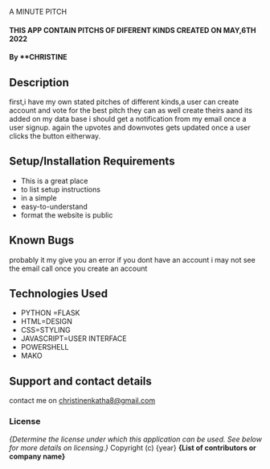 A MINUTE PITCH
#### THIS APP CONTAIN PITCHS OF DIFERENT KINDS CREATED ON MAY,6TH 2022
#### By **CHRISTINE
         
## Description
first,i have my own stated pitches of different kinds,a user can create account and vote for the best pitch they can as well create theirs aand its added on my data base i should get a notification from my email once a user signup.
again the upvotes and downvotes gets updated once a user clicks the button eitherway.




## Setup/Installation Requirements
* This is a great place
* to list setup instructions
* in a simple
* easy-to-understand
* format
 the website is public
## Known Bugs
probably it my give you an error if you dont have an account
i may not see the email call once you create an account
## Technologies Used
* PYTHON =FLASK
* HTML=DESIGN
* CSS=STYLING
* JAVASCRIPT=USER INTERFACE
* POWERSHELL
* MAKO
 
## Support and contact details
contact me on christinenkatha8@gmail.com
### License
*{Determine the license under which this application can be used.  See below for more details on licensing.}*
Copyright (c) {year} **{List of contributors or company name}**
